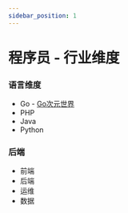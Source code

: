 ```yaml
---
sidebar_position: 1
---
```


# 程序员 - 行业维度


### 语言维度

- Go - [Go次元世界](https://go.ciyuan.world/)
- PHP
- Java
- Python

### 后端

- 前端
- 后端
- 运维
- 数据
